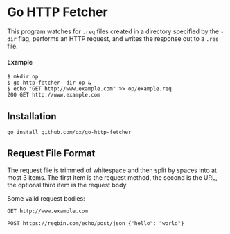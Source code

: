 # Go HTTP Fetcher

This program watches for `.req` files created in a directory specified by the `-dir` flag, performs an HTTP request, and writes the response out to a `.res` file.

#### Example

```
$ mkdir op
$ go-http-fetcher -dir op &
$ echo "GET http://www.example.com" >> op/example.req
200 GET http://www.example.com
```

## Installation

```
go install github.com/ox/go-http-fetcher
```

## Request File Format

The request file is trimmed of whitespace and then split by spaces into at most 3 items. The first item is the request method, the second is the URL, the optional third item is the request body.

Some valid request bodies:

```
GET http://www.example.com
```

```
POST https://reqbin.com/echo/post/json {"hello": "world"}
```
